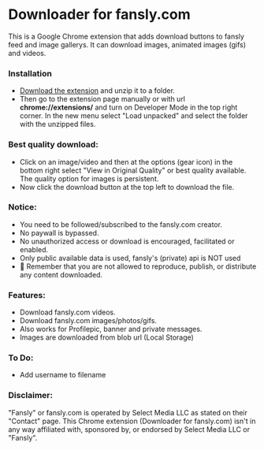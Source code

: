 # Downloader for fansly.com
This is a Google Chrome extension that adds download buttons to fansly feed and image gallerys. It can download images, animated images (gifs) and videos.<br>

### Installation
* <a href="https://github.com/Motyldrogi/fansly-downloader/archive/refs/heads/main.zip" target="_blank">Download the extension</a> and unzip it to a folder.
* Then go to the extension page manually or with url **chrome://extensions/** and turn on Developer Mode in the top right corner. In the new menu select "Load unpacked" and select the folder with the unzipped files.

### Best quality download:
* Click on an image/video and then at the options (gear icon) in the bottom right select "View in Original Quality" or best quality available. The quality option for images is persistent.
* Now click the download button at the top left to download the file.

### Notice:
* You need to be followed/subscribed to the fansly.com creator.
* No paywall is bypassed.
* No unauthorized access or download is encouraged, facilitated or enabled.
* Only public available data is used, fansly's (private) api is NOT used
* 🔴 Remember that you are not allowed to reproduce, publish, or distribute any content downloaded.

### Features:
* Download fansly.com videos.
* Download fansly.com images/photos/gifs.
* Also works for Profilepic, banner and private messages.
* Images are downloaded from blob url (Local Storage)

### To Do:
* Add username to filename

### Disclaimer:
"Fansly" or fansly.com is operated by Select Media LLC as stated on their "Contact" page. This Chrome extension (Downloader for fansly.com) isn't in any way affiliated with, sponsored by, or endorsed by Select Media LLC or "Fansly".
